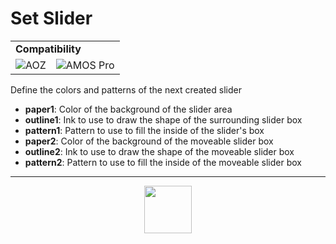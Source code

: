 # Set Slider
<table><tr><td colspan="3"><b>Compatibility</b></td></tr><tr><td><img src="https://drive.google.com/uc?export=view&id=1NbXQFq8_hw18wZSmQiAaH8PEkx0iN0ue" valign="center" all="AOZ" title="AOZ" /></td><td><img src="https://drive.google.com/uc?export=view&id=1fgABxUMBV1JldXUZcovQuoqBjafQ_Btp" valign="center" all="AMOS Pro" title="AMOS Pro" /></td></tr></table>

Define the colors and patterns of the next created slider
- **paper1**: Color of the background of the slider area
- **outline1**: Ink to use to draw the shape of the surrounding slider box
- **pattern1**: Pattern to use to fill the inside of the slider's box
- **paper2**: Color of the background of the moveable slider box
- **outline2**: Ink to use to draw the shape of the moveable slider box
- **pattern2**: Pattern to use to fill the inside of the moveable slider box
---
<p align="center"><img valign="middle" width="76px" src="https://drive.google.com/uc?export=view&id=1c2KO0LJpvMS9X9CAGV6dOfciR7OWhdKA" /></p>